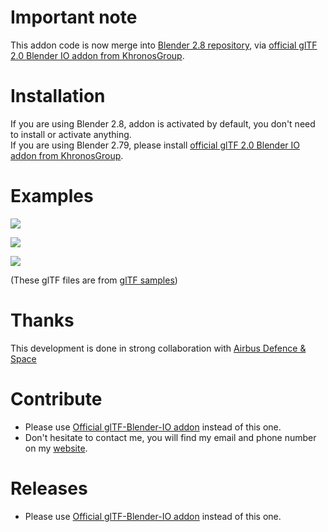 # Important note

This addon code is now merge into [Blender 2.8 repository][7], via [official glTF 2.0 Blender IO addon from KhronosGroup][6].  

# Installation

If you are using Blender 2.8, addon is activated by default, you don't need to install or activate anything.  
If you are using Blender 2.79, please install [official glTF 2.0 Blender IO addon from KhronosGroup][6].

# Examples

![](doc/BoomBox.png)  

![](doc/CesiumMan.png)  

![](doc/FlightHelmet.png)

(These glTF files are from [glTF samples](https://github.com/KhronosGroup/glTF-Sample-Models))

# Thanks

This development is done in strong collaboration with [Airbus Defence & Space][5]

# Contribute
*  Please use [Official glTF-Blender-IO addon][6] instead of this one.
*  Don't hesitate to contact me, you will find my email and phone number on my [website](http://julienduroure.com).

# Releases
*  Please use [Official glTF-Blender-IO addon][6] instead of this one.

[1]: https://github.com/KhronosGroup/glTF-Blender-Exporter
[2]: https://github.com/ksons/gltf-blender-importer
[3]: https://github.com/KhronosGroup/glTF/blob/master/specification/2.0/figures/gltfOverview-2.0.0a.png
[4]: https://github.com/KhronosGroup/glTF-Sample-Models
[5]: http://www.airbus.com/space.html
[6]: https://github.com/KhronosGroup/glTF-Blender-IO
[7]: http://blender.org
